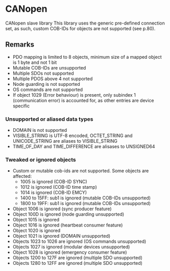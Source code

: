 # CANopen
CANopen slave library
This library uses the generic pre-defined connection set, as such, custom COB-IDs for objects are not supported (see p.80).

## Remarks
- PDO mapping is limited to 8 objects, minimum size of a mapped object is 1 byte and not 1 bit
- Mutable COB-IDs are unsupported
- Multiple SDOs not supported
- Multiple PDOS above 4 not supported
- Node guarding is not supported
- OS commands are not supported
- If object 1029 (Error behaviour) is present, only subindex 1 (communication error) is accounted for, as other entries are device specific
### Unsupported or aliased data types
- DOMAIN is not supported
- VISIBLE_STRING is UTF-8 encoded, OCTET_STRING and UNICODE_STRING are aliases to VISIBLE_STRING
- TIME_OF_DAY and TIME_DIFFERENCE are alisases to UNSIGNED64
### Tweaked or ignored objects
- Custom or mutable cob-ids are not supported. Some objects are affected:
    - 1005 is ignored (COB-ID SYNC)
    - 1012 is ignored (COB-ID time stamp)
    - 1014 is ignored (COB-ID EMCY)
    - 1400 to 15FF: sub1 is ignored (mutable COB-IDs unsupported)
    - 1800 to 19FF: sub1 is ignored (mutable COB-IDs unsupported)
- Object 1006 is ignored (sync producer feature)
- Object 100D is ignored (node guarding unsupported)
- Object 1015 is ignored
- Object 1016 is ignored (heartbeat consumer feature)
- Object 1020 is ignored
- Object 1021 is ignored (DOMAIN unsupported)
- Objects 1023 to 1026 are ignored (OS commands unsupported)
- Objects 1027 is ignored (modular devices unsupported)
- Object 1028 is ignored (emergency consumer feature)
- Objects 1200 to 127F are ignored (multiple SDO unsupported)
- Objects 1280 to 12FF are ignored (multiple SDO unsupported)
